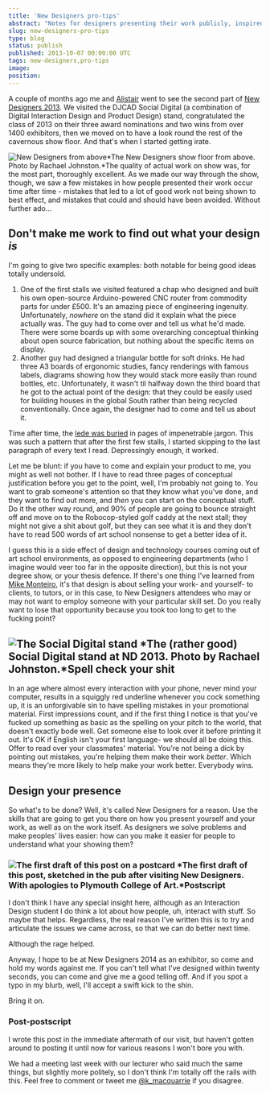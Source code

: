 ```yaml
---
title: 'New Designers pro-tips'
abstract: "Notes for designers presenting their work publicly, inspired by people doing it badly at New Designers."
slug: new-designers-pro-tips
type: blog
status: publish
published: 2013-10-07 00:00:00 UTC
tags: new-designers,pro-tips
image: 
position: 
---
```


A couple of months ago me and <a href="https://www.orcfull.com/">Alistair</a> went to see the second part of [New
Designers 2013][1]. We visited the DJCAD Social
Digital (a combination of Digital Interaction Design and Product Design)
stand, congratulated the class of 2013 on their three award nominations
and two wins from over 1400 exhibitors, then we moved on to have a look
round the rest of the cavernous show floor. And that's when I started
getting irate.

![New Designers from
above](https://farm8.staticflickr.com/7406/10135204475_070706fb1e_c.jpg)*The
New Designers show floor from above. Photo by Rachael Johnston.*The
quality of actual work on show was, for the most part, thoroughly
excellent. As we made our way through the show, though, we saw a few
mistakes in how people presented their work occur time after time -
mistakes that led to a lot of good work not being shown to best effect,
and mistakes that could and should have been avoided. Without further
ado…

## Don't make me work to find out what your design *is*

I'm going to give two specific examples: both notable for being good
ideas totally undersold.

1.  One of the first stalls we visited featured a chap who designed and
    built his own open-source Arduino-powered CNC router from commodity
    parts for under £500. It's an amazing piece of engineering
    ingenuity. Unfortunately, *nowhere* on the stand did it explain what
    the piece actually was. The guy had to come over and tell us what
    he'd made. There were some boards up with some overarching
    conceptual thinking about open source fabrication, but nothing about
    the specific items on display.
2.  Another guy had designed a triangular bottle for soft drinks. He had
    three A3 boards of ergonomic studies, fancy renderings with famous
    labels, diagrams showing how they would stack more easily than round
    bottles, etc. Unfortunately, it wasn't til halfway down the third
    board that he got to the actual point of the design: that they could
    be easily used for building houses in the global South rather than
    being recycled conventionally. Once again, the designer had to come
    and tell us about it.

Time after time, the [lede was buried][2] in pages of
impenetrable jargon. This was such a pattern that after the first few
stalls, I started skipping to the last paragraph of every text I read.
Depressingly enough, it worked.

Let me be blunt: if you have to come and explain your product to me, you
might as well not bother. If I have to read three pages of conceptual
justification before you get to the point, well, I'm probably not going
to. You want to grab someone's attention so that they know what you've
done, and they want to find out more, and *then* you can start on the
conceptual stuff. Do it the other way round, and 90% of people are going
to bounce straight off and move on to the Robocop-styled golf caddy at
the next stall; they might not give a shit about golf, but they can see
what it is and they don't have to read 500 words of art school nonsense
to get a better idea of it.

I guess this is a side effect of design and technology courses coming
out of art school environments, as opposed to engineering departments
(who I imagine would veer too far in the opposite direction), but this
is not your degree show, or your thesis defence. If there's one thing
I've learned from [Mike Monteiro][3], it's that
design is about selling your work- and yourself- to clients, to tutors,
or in this case, to New Designers attendees who may or may not want to
employ someone with your particular skill set. Do you really want to
lose that opportunity because you took too long to get to the fucking
point?

## ![The Social Digital stand](https://farm3.staticflickr.com/2813/10135282596_4b094413c8_c.jpg) *The (rather good) Social Digital stand at ND 2013. Photo by Rachael Johnston.*Spell check your shit

In an age where almost every interaction with your phone, never mind
your computer, results in a squiggly red underline whenever you cock
something up, it is an unforgivable sin to have spelling mistakes in
your promotional material. First impressions count, and if the first
thing I notice is that you've fucked up something as basic as the
spelling on your pitch to the world, that doesn't exactly bode well.
Get someone else to look over it before printing it out. It's OK if
English isn't your first language- we should all be doing this. Offer
to read over your classmates' material. You're not being a dick by
pointing out mistakes, you're helping them make their work *better*.
Which means they're more likely to help make your work better.
Everybody wins.

## Design your presence

So what's to be done? Well, it's called New Designers for a reason.
Use the skills that are going to get you there on how you present
yourself and your work, as well as on the work itself. As designers we
solve problems and make peoples' lives easier: how can you make it
easier for people to understand what your showing them?

### ![The first draft of this post on a postcard](https://farm3.staticflickr.com/2873/10127725356_37c68752eb_c.jpg) *The first draft of this post, sketched in the pub after visiting New Designers. With apologies to Plymouth College of Art.*Postscript

I don't think I have any special insight here, although as an
Interaction Design student I do think a lot about how people, uh,
interact with stuff. So maybe that helps. Regardless, the real reason
I've written this is to try and articulate the issues we came across,
so that we can do better next time.

Although the rage helped.

Anyway, I hope to be at New Designers 2014 as an exhibitor, so come and
hold my words against me. If you can't tell what I've designed within
twenty seconds, you can come and give me a good telling off. And if you
spot a typo in my blurb, well, I'll accept a swift kick to the shin.

Bring it on.

### Post-postscript

I wrote this post in the immediate aftermath of our visit, but haven't
gotten around to posting it until now for various reasons I won't bore
you with.

We had a meeting last week with our lecturer who said much the same
things, but slightly more politely, so I don't think I'm totally off
the rails with this. Feel free to comment or tweet me
[@k\_macquarrie][4] if you disagree.



[1]: https://www.newdesigners.com/
[2]: https://en.wiktionary.org/wiki/bury_the_lede
[3]: http://www.abookapart.com/products/design-is-a-job
[4]: https://twitter.com/k_macquarrie
